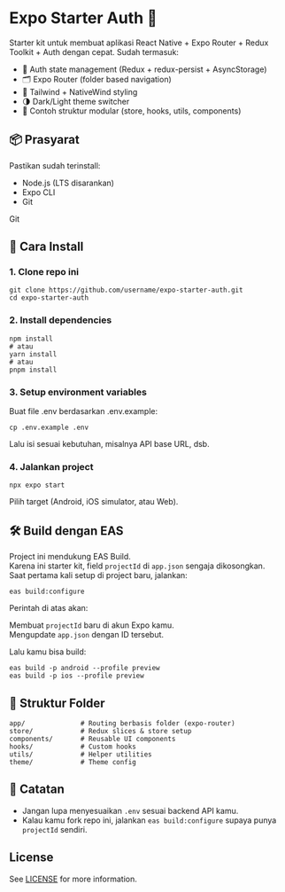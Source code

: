 # Expo Starter Auth 🚀

Starter kit untuk membuat aplikasi React Native + Expo Router + Redux Toolkit + Auth dengan cepat.
Sudah termasuk:

- 🔐 Auth state management (Redux + redux-persist + AsyncStorage)
- 🗂️ Expo Router (folder based navigation)
- 🎨 Tailwind + NativeWind styling
- 🌗 Dark/Light theme switcher
- 🧪 Contoh struktur modular (store, hooks, utils, components)

## 📦 Prasyarat

Pastikan sudah terinstall:

- Node.js (LTS disarankan)
- Expo CLI
- Git

Git

## 🚀 Cara Install

### 1. Clone repo ini

```shell
git clone https://github.com/username/expo-starter-auth.git
cd expo-starter-auth
```

### 2. Install dependencies

```shell
npm install
# atau
yarn install
# atau
pnpm install
```

### 3. Setup environment variables

Buat file .env berdasarkan .env.example:

```shell
cp .env.example .env
```

Lalu isi sesuai kebutuhan, misalnya API base URL, dsb.

### 4. Jalankan project

```shell
npx expo start
```

Pilih target (Android, iOS simulator, atau Web).

## 🛠️ Build dengan EAS

Project ini mendukung EAS Build.
<br>
Karena ini starter kit, field `projectId` di `app.json` sengaja dikosongkan.
<br>
Saat pertama kali setup di project baru, jalankan:

```shell
eas build:configure
```

Perintah di atas akan:

Membuat `projectId` baru di akun Expo kamu.
<br>
Mengupdate `app.json` dengan ID tersebut.

Lalu kamu bisa build:

```shell
eas build -p android --profile preview
eas build -p ios --profile preview
```

## 📂 Struktur Folder
```
app/              # Routing berbasis folder (expo-router)
store/            # Redux slices & store setup
components/       # Reusable UI components
hooks/            # Custom hooks
utils/            # Helper utilities
theme/            # Theme config
```

## 🔑 Catatan

- Jangan lupa menyesuaikan `.env` sesuai backend API kamu.
- Kalau kamu fork repo ini, jalankan `eas build:configure` supaya punya `projectId` sendiri.

## License
See [LICENSE](https://github.com/alfaz86/expo-starter-auth?tab=MIT-1-ov-file) for more information.